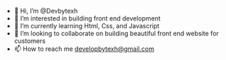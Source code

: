 - 👋 Hi, I’m @Devbytexh
- 👀 I’m interested in building front end development
- 🌱 I’m currently learning Html, Css, and Javascript
- 💞️ I’m looking to collaborate on building beautiful front end website for customers
- 📫 How to reach me developbytexh@gmail.com

<!---
Devbytexh/Devbytexh is a ✨ special ✨ repository because its `README.md` (this file) appears on your GitHub profile.
You can click the Preview link to take a look at your changes.
--->
